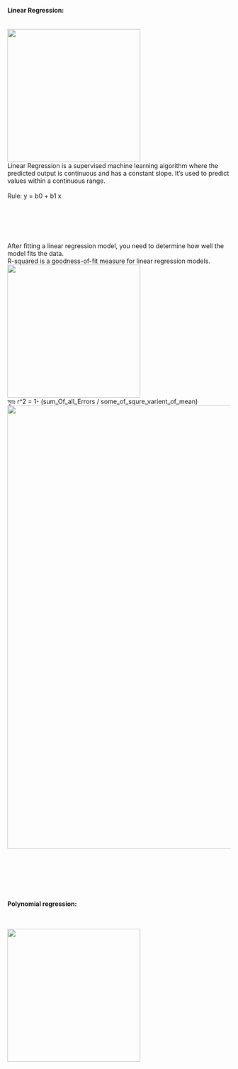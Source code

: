 
<strong> Linear Regression:</strong>
<br><br><br>
<img width="300" src= "pic/Linear_regression.png"/>
<br>
Linear Regression is a supervised machine learning algorithm where the predicted output is continuous and has a constant slope. It’s used to predict values within a continuous range.
<br><br>
Rule: y = b0 + b1 x
<br><br><br>
 
<br><br>

After fitting a linear regression model, you need to determine how well the model fits the data.<br>
R-squared is a goodness-of-fit measure for linear regression models.<br>
<img width="300" src= "pic/r-squre.JPG"/>
<br>
সুত্রঃ r^2 = 1- (sum_Of_all_Errors / some_of_squre_varient_of_mean)
<img width="1000" src= "pic/r_squre.png"/>




<br><br><br><br><br><br>
<strong> Polynomial regression:</strong>
<br><br><br>

<img width="300" src= "pic/polynomial regression.PNG"/>